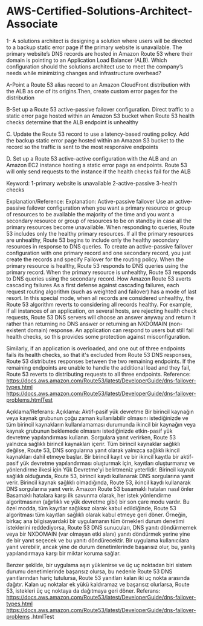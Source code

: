 # AWS-Certified-Solutions-Architect-Associate

1- A solutions architect is designing a solution where users will be directed to a backup static error page if the  primary website is unavailable. The primary website’s DNS records are hosted in Amazon Route 53 where  their domain is pointing to an Application Load Balancer (ALB).
Which configuration should the solutions architect use to meet the company’s needs while minimizing changes and infrastructure overhead?

A-Point a Route 53 alias record to an Amazon CloudFront distribution with the ALB as one of its origins.Then, create custom error pages for the distribution

B-Set up a Route 53 active-passive failover configuration. Direct traffic to a static error page hosted within an Amazon S3 bucket when Route 53 health checks determine that the ALB endpoint is unhealthy

C. Update the Route 53 record to use a latency-based routing policy. Add the backup static error page hosted within an Amazon S3 bucket to the record so the traffic is sent to the most responsive endpoints

D. Set up a Route 53 active-active configuration with the ALB and an Amazon EC2 instance hosting a static error page as endpoints. Route 53 will only send requests to the instance if the health checks fail for the ALB

Keyword: 1-primary website is unavailable
         2-active-passive
         3-health checks


Explanation/Reference:
Explanation:
Active-passive failover
Use an active-passive failover configuration when you want a primary resource or group of resources to be available the majority of the time and you want a secondary resource or group of resources to be on standby in case all the primary resources become unavailable. When responding to queries, Route 53 includes only the healthy primary resources. If all the primary resources are unhealthy, Route 53 begins to include only the healthy secondary resources in response to DNS queries.
To create an active-passive failover configuration with one primary record and one secondary record, you just create the records and specify Failover for the routing policy. When the primary resource is healthy, Route 53 responds to DNS queries using the primary record. When the primary resource is unhealthy, Route 53 responds to DNS queries using the secondary record.
How Amazon Route 53 averts cascading failures As a first defense against cascading failures, each request routing algorithm (such as weighted and failover) has a mode of last resort. In this special mode, when all records are considered unhealthy, the Route 53 algorithm reverts to considering all records healthy.
For example, if all instances of an application, on several hosts, are rejecting health check requests, Route 53 DNS servers will choose an answer anyway and return it rather than returning no DNS answer or returning an NXDOMAIN (non-existent domain) response. An application can respond to users but still fail health checks,
so this provides some protection against misconfiguration.

Similarly, if an application is overloaded, and one out of three endpoints fails its health checks, so that it's excluded from Route 53 DNS responses, Route 53 distributes responses between the two remaining endpoints. If the remaining endpoints are unable to handle the additional load and they fail, Route 53 reverts to distributing requests to all three endpoints.
Reference: https://docs.aws.amazon.com/Route53/latest/DeveloperGuide/dns-failover-types.html https://docs.aws.amazon.com/Route53/latest/DeveloperGuide/dns-failover-problems.htmlTest

Açıklama/Referans:
Açıklama:
Aktif-pasif yük devretme
Bir birincil kaynağın veya kaynak grubunun çoğu zaman kullanılabilir olmasını istediğinizde ve tüm birincil kaynakların kullanılamaması durumunda ikincil bir kaynağın veya kaynak grubunun beklemede olmasını istediğinizde etkin-pasif yük devretme yapılandırması kullanın. Sorgulara yanıt verirken, Route 53 yalnızca sağlıklı birincil kaynakları içerir. Tüm birincil kaynaklar sağlıklı değilse, Route 53, DNS sorgularına yanıt olarak yalnızca sağlıklı ikincil kaynakları dahil etmeye başlar.
Bir birincil kayıt ve bir ikincil kayıtla bir aktif-pasif yük devretme yapılandırması oluşturmak için, kayıtları oluşturmanız ve yönlendirme ilkesi için Yük Devretme'yi belirtmeniz yeterlidir. Birincil kaynak sağlıklı olduğunda, Route 53, birincil kaydı kullanarak DNS sorgularına yanıt verir. Birincil kaynak sağlıklı olmadığında, Route 53, ikincil kaydı kullanarak DNS sorgularına yanıt verir.
Amazon Route 53 basamaklı hataları nasıl önler Basamaklı hatalara karşı ilk savunma olarak, her istek yönlendirme algoritmasının (ağırlıklı ve yük devretme gibi) bir son çare modu vardır. Bu özel modda, tüm kayıtlar sağlıksız olarak kabul edildiğinde, Route 53 algoritması tüm kayıtları sağlıklı olarak kabul etmeye geri döner.
Örneğin, birkaç ana bilgisayardaki bir uygulamanın tüm örnekleri durum denetimi isteklerini reddediyorsa, Route 53 DNS sunucuları, DNS yanıtı döndürmemek veya bir NXDOMAIN (var olmayan etki alanı) yanıtı döndürmek yerine yine de bir yanıt seçecek ve bu yanıtı döndürecektir. Bir uygulama kullanıcılara yanıt verebilir, ancak yine de durum denetimlerinde başarısız olur, bu, yanlış yapılandırmaya karşı bir miktar koruma sağlar.

Benzer şekilde, bir uygulama aşırı yüklenirse ve üç uç noktadan biri sistem durumu denetimlerinde başarısız olursa, bu nedenle Route 53 DNS yanıtlarından hariç tutulursa, Route 53 yanıtları kalan iki uç nokta arasında dağıtır. Kalan uç noktalar ek yükü kaldıramaz ve başarısız olurlarsa, Route 53, istekleri üç uç noktaya da dağıtmaya geri döner.
Referans: https://docs.aws.amazon.com/Route53/latest/DeveloperGuide/dns-failover-types.html https://docs.aws.amazon.com/Route53/latest/DeveloperGuide/dns-failover-problems .htmlTest
